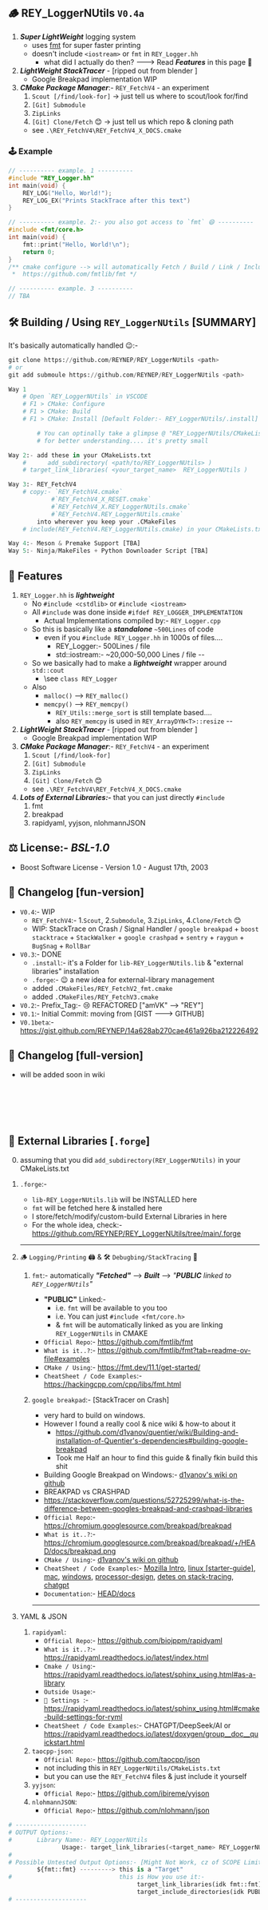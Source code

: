 ## 🪵 REY_LoggerNUtils `V0.4a`
1. _**Super LightWeight**_ logging system
    - uses [fmt](https://github.com/fmtlib/fmt) for super faster printing
    - doesn't include `<iostream>` or `fmt` in `REY_Logger.hh`
        - what did I actually do then? ---> Read ***Features*** in this page 🤭
2. _**LightWeight StackTracer**_ - [ripped out from blender ]
    - Google Breakpad implementation WIP
3. _**CMake Package Manager**_:- `REY_FetchV4` - an experiment
    1. `Scout [/find/look-for]` -> just tell us where to scout/look for/find
    2. `[Git] Submodule`
    3. `ZipLinks`
    4. `[Git] Clone/Fetch` 😊 -> just tell us which repo & cloning path
    - see `.\REY_FetchV4\REY_FetchV4_X_DOCS.cmake`


### 🕹️ Example
```cpp
// ---------- example. 1 ----------
#include "REY_Logger.hh"
int main(void) {
    REY_LOG("Hello, World!");
    REY_LOG_EX("Prints StackTrace after this text")
}

// ---------- example. 2:- you also got access to `fmt` 😄 ----------
#include <fmt/core.h>
int main(void) {
    fmt::print("Hello, World!\n");
    return 0;
}
/** cmake configure --> will automatically Fetch / Build / Link / IncludePath of `fmt` 
 *  https://github.com/fmtlib/fmt */

// ---------- example. 3 ----------
// TBA
```

<div style="page-break-after: always;"></div>

## 🛠️ Building / Using `REY_LoggerNUtils` [SUMMARY]
It's basically automatically handled 😉:-
```py
git clone https://github.com/REYNEP/REY_LoggerNUtils <path>
# or 
git add submoule https://github.com/REYNEP/REY_LoggerNUtils <path>

Way 1
    # Open `REY_LoggerNUtils` in VSCODE
    # F1 > CMake: Configure
    # F1 > CMake: Build
    # F1 > CMake: Install [Default Folder:- REY_LoggerNUtils/.install]

        # You can optinally take a glimpse @ "REY_LoggerNUtils/CMakeLists.txt" 😜 
        # for better understanding.... it's pretty small

Way 2:- add these in your CMakeLists.txt
    #      add_subdirectory( <path/to/REY_LoggerNUtils> )
    # target_link_libraries( <your_target_name>  REY_LoggerNUtils )

Way 3:- REY_FetchV4
    # copy:- `REY_FetchV4.cmake`
            #`REY_FetchV4_X_RESET.cmake`
            #`REY_FetchV4_X.REY_LoggerNUtils.cmake`
            #`REY_FetchV4.REY_LoggerNUtils.cmake`
        into wherever you keep your .CMakeFiles
    # include(REY_FetchV4.REY_LoggerNUtils.cmake) in your CMakeLists.txt

Way 4:- Meson & Premake Support [TBA]
Way 5:- Ninja/MakeFiles + Python Downloader Script [TBA]
```







<div style="page-break-after: always;"></div>

## 📜 Features
1. `REY_Logger.hh` is **_lightweight_**
    - No `#include <cstdlib>` or `#include <iostream>`
    - All `#include` was done inside `#ifdef REY_LOGGER_IMPLEMENTATION`
        - Actual Implementations compiled by:- `REY_Logger.cpp`
    - So this is basically like a **_standalone_** `~500Lines` of code
        - even if you `#include REY_Logger.hh` in 1000s of files.... 
            - REY_Logger:- 500Lines / file
            - std::iostream:- ~20,000-50,000 Lines / file
    -- 
    - So we basically had to make a **_lightweight_** wrapper around `std::cout`
        - \see `class REY_Logger`
    - Also
        - `malloc()` --> `REY_malloc()`
        - `memcpy()` --> `REY_memcpy()`
            - `REY_Utils::merge_sort` is still template based....
            - also `REY_memcpy` is used in `REY_ArrayDYN<T>::resize`
    --
2. _**LightWeight StackTracer**_ - [ripped out from blender ]
    - Google Breakpad implementation WIP
3. _**CMake Package Manager**_:- `REY_FetchV4` - an experiment
    1. `Scout [/find/look-for]`
    2. `[Git] Submodule`
    3. `ZipLinks`
    4. `[Git] Clone/Fetch` 😊 
    - see `.\REY_FetchV4\REY_FetchV4_X_DOCS.cmake`
4. _**Lots of External Libraries:-**_ that you can just directly `#include`
    1. fmt
    2. breakpad
    3. rapidyaml, yyjson, nlohmannJSON

## ⚖️ License:- *BSL-1.0*
- Boost Software License - Version 1.0 - August 17th, 2003

## 👀 Changelog [fun-version]
- `V0.4`:- WIP
    - `REY_FetchV4`:- 1.`Scout`, 2.`Submodule`, 3.`ZipLinks`, 4.`Clone/Fetch` 😊 
    - WIP: StackTrace on Crash / Signal Handler / `google breakpad` + `boost stacktrace` + `StackWalker` + `google crashpad` + `sentry` + `raygun` + `BugSnag` + `RollBar`
- `V0.3`:- DONE
    - `.install`:- it's a Folder for `lib-REY_LoggerNUtils.lib` & "external libraries" installation
    - `.forge`:- 😉 a new idea for external-library management 
    - added `.CMakeFiles/REY_FetchV2_fmt.cmake`
    - added `.CMakeFiles/REY_FetchV3.cmake`
- `V0.2`:- Prefix_Tag:- 😢 REFACTORED ["amVK" --> "REY"]
- `V0.1`:- Initial Commit: moving from [GIST ---> GITHUB]
- `V0.1beta`:- https://gist.github.com/REYNEP/14a628ab270cae461a926ba212226492

## 📝 Changelog [full-version]
- will be added soon in wiki


















</br>
</br>
</br>
</br>
<div style="page-break-after: always;"></div>

## 📔 External Libraries [`.forge`]
0. assuming that you did `add_subdirectory(REY_LoggerNUtils)` in your CMakeLists.txt
1. `.forge`:- 
    - `lib-REY_LoggerNUtils.lib` will be INSTALLED here
    - `fmt` will be fetched here & installed here
    - I store/fetch/modify/custom-build External Libraries in here
    - For the whole idea, check:- https://github.com/REYNEP/REY_LoggerNUtils/tree/main/.forge
    - ----
2. 🪵 `Logging/Printing` 🖨️ & 🛠️ `Debugbing/StackTracing` 🧾
    1. `fmt`:- automatically **_"Fetched"_** --> **_Built_** --> _"**PUBLIC** linked to `REY_LoggerNUtils`"_
        - **"PUBLIC"** Linked:- 
            - i.e. `fmt` will be available to you too
            - i.e. You can just `#include <fmt/core.h>`
            - & `fmt` will be automatically linked as you are linking `REY_LoggerNUtils` in CMAKE
        - `Official Repo`:- https://github.com/fmtlib/fmt
        - `What is it..?`:- https://github.com/fmtlib/fmt?tab=readme-ov-file#examples
        - `CMake / Using`:- https://fmt.dev/11.1/get-started/
        - `CheatSheet / Code Examples`:- https://hackingcpp.com/cpp/libs/fmt.html

    2. `google breakpad`:- [StackTracer on Crash]
        - very hard to build on windows.
        - However I found a really cool & nice wiki & how-to about it
            - https://github.com/d1vanov/quentier/wiki/Building-and-installation-of-Quentier's-dependencies#building-google-breakpad
            - Took me Half an hour to find this guide & finally fkin build this shit
        - Building Google Breakpad on Windows:- [d1vanov's wiki on github](https://github.com/d1vanov/quentier/wiki/Building-and-installation-of-Quentier's-dependencies#building-google-breakpad)
        - BREAKPAD vs CRASHPAD
        - https://stackoverflow.com/questions/52725299/what-is-the-difference-between-googles-breakpad-and-crashpad-libraries
        - `Official Repo`:- https://chromium.googlesource.com/breakpad/breakpad
        - `What is it..?`:- https://chromium.googlesource.com/breakpad/breakpad/+/HEAD/docs/breakpad.png
        - `CMake / Using`:- [d1vanov's wiki on github](https://github.com/d1vanov/quentier/wiki/Building-and-installation-of-Quentier's-dependencies#building-google-breakpad)
        - `CheatSheet / Code Examples`:- [Mozilla Intro][1], [linux [starter-guide]][2], [mac][3], [windows][4], [processor-design][5], [detes on stack-tracing][6], [chatgpt][8]
        - `Documentation`:- [HEAD/docs][7]
        - ----

3. YAML & JSON
    1. `rapidyaml`:
        - `Official Repo`:- https://github.com/biojppm/rapidyaml
        - `What is it..?`:- https://rapidyaml.readthedocs.io/latest/index.html
        - `Cmake / Using`:- https://rapidyaml.readthedocs.io/latest/sphinx_using.html#as-a-library
        - `Outside Usage`:- 
        - `🚨 Settings `:- https://rapidyaml.readthedocs.io/latest/sphinx_using.html#cmake-build-settings-for-ryml
        - `CheatSheet / Code Examples`:- CHATGPT/DeepSeek/AI or https://rapidyaml.readthedocs.io/latest/doxygen/group__doc__quickstart.html
    2. `taocpp-json`:
        - `Official Repo`:- https://github.com/taocpp/json
        - not including this in `REY_LoggerNUtils/CMakeLists.txt`
        - but you can use the `REY_FetchV4` files & just include it yourself
    3. `yyjson`:
        - `Official Repo`:- https://github.com/ibireme/yyjson
    4. `nlohmannJSON`:
        - `Official Repo`:- https://github.com/nlohmann/json
    
[1]: https://chromium.googlesource.com/breakpad/breakpad/+/HEAD/docs/mozilla_brown_bag_talk.md
[2]: https://chromium.googlesource.com/breakpad/breakpad/+/HEAD/docs/linux_starter_guide.md
[3]: https://chromium.googlesource.com/breakpad/breakpad/+/HEAD/docs/mac_breakpad_starter_guide.md
[4]: https://chromium.googlesource.com/breakpad/breakpad/+/HEAD/docs/windows_client_integration.md
[5]: https://chromium.googlesource.com/breakpad/breakpad/+/HEAD/docs/processor_design.md
[6]: https://chromium.googlesource.com/breakpad/breakpad/+/HEAD/docs/stack_walking.md
[7]: https://chromium.googlesource.com/breakpad/breakpad/+/HEAD/docs
[8]: ./BREAKPAD_ChatGPT_CheatSheet.md

<div style="page-break-after: always;"></div> 

```py
# --------------------
# OUTPUT Options:- 
#       Library Name:- REY_LoggerNUtils
               Usage:- target_link_libraries(<target_name> REY_LoggerNUtils)
#
# Possible Untested Output Options:- [Might Not Work, cz of SCOPE Limitations]
        ${fmt::fmt} ---------> this is a "Target"
#                              this is How you use it:-
                                    target_link_libraries(idk fmt::fmt)
                                    target_include_directories(idk PUBLIC fmt::fmt)
# --------------------
```
